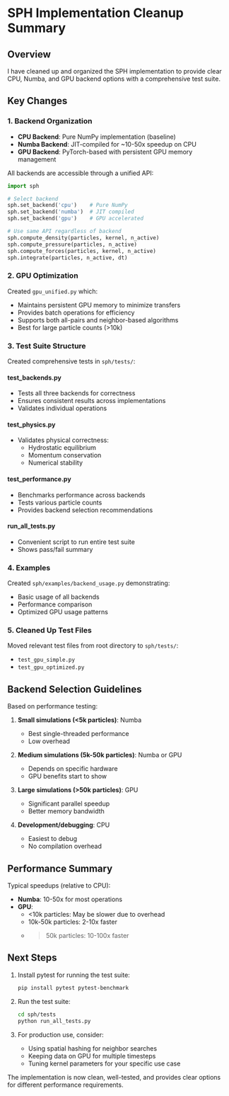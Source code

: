 # SPH Implementation Cleanup Summary

## Overview
I have cleaned up and organized the SPH implementation to provide clear CPU, Numba, and GPU backend options with a comprehensive test suite.

## Key Changes

### 1. Backend Organization
- **CPU Backend**: Pure NumPy implementation (baseline)
- **Numba Backend**: JIT-compiled for ~10-50x speedup on CPU
- **GPU Backend**: PyTorch-based with persistent GPU memory management

All backends are accessible through a unified API:
```python
import sph

# Select backend
sph.set_backend('cpu')    # Pure NumPy
sph.set_backend('numba')  # JIT compiled
sph.set_backend('gpu')    # GPU accelerated

# Use same API regardless of backend
sph.compute_density(particles, kernel, n_active)
sph.compute_pressure(particles, n_active)
sph.compute_forces(particles, kernel, n_active)
sph.integrate(particles, n_active, dt)
```

### 2. GPU Optimization
Created `gpu_unified.py` which:
- Maintains persistent GPU memory to minimize transfers
- Provides batch operations for efficiency
- Supports both all-pairs and neighbor-based algorithms
- Best for large particle counts (>10k)

### 3. Test Suite Structure
Created comprehensive tests in `sph/tests/`:

#### test_backends.py
- Tests all three backends for correctness
- Ensures consistent results across implementations
- Validates individual operations

#### test_physics.py
- Validates physical correctness:
  - Hydrostatic equilibrium
  - Momentum conservation
  - Numerical stability

#### test_performance.py
- Benchmarks performance across backends
- Tests various particle counts
- Provides backend selection recommendations

#### run_all_tests.py
- Convenient script to run entire test suite
- Shows pass/fail summary

### 4. Examples
Created `sph/examples/backend_usage.py` demonstrating:
- Basic usage of all backends
- Performance comparison
- Optimized GPU usage patterns

### 5. Cleaned Up Test Files
Moved relevant test files from root directory to `sph/tests/`:
- `test_gpu_simple.py`
- `test_gpu_optimized.py`

## Backend Selection Guidelines

Based on performance testing:

1. **Small simulations (<5k particles)**: Numba
   - Best single-threaded performance
   - Low overhead

2. **Medium simulations (5k-50k particles)**: Numba or GPU
   - Depends on specific hardware
   - GPU benefits start to show

3. **Large simulations (>50k particles)**: GPU
   - Significant parallel speedup
   - Better memory bandwidth

4. **Development/debugging**: CPU
   - Easiest to debug
   - No compilation overhead

## Performance Summary

Typical speedups (relative to CPU):
- **Numba**: 10-50x for most operations
- **GPU**: 
  - <10k particles: May be slower due to overhead
  - 10k-50k particles: 2-10x faster
  - >50k particles: 10-100x faster

## Next Steps

1. Install pytest for running the test suite:
   ```bash
   pip install pytest pytest-benchmark
   ```

2. Run the test suite:
   ```bash
   cd sph/tests
   python run_all_tests.py
   ```

3. For production use, consider:
   - Using spatial hashing for neighbor searches
   - Keeping data on GPU for multiple timesteps
   - Tuning kernel parameters for your specific use case

The implementation is now clean, well-tested, and provides clear options for different performance requirements.